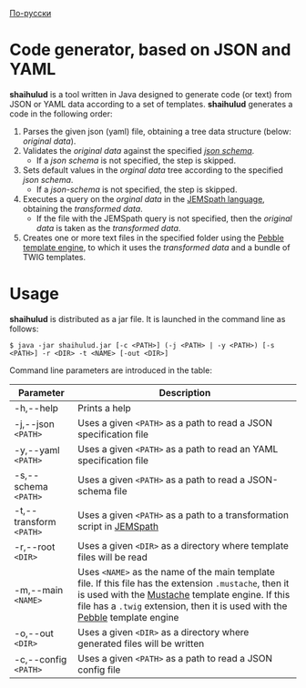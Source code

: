 [По-русски](README)

# Code generator, based on JSON and YAML

**shaihulud** is a tool written in Java designed to generate code (or text) from JSON or YAML data according to a set of templates. **shaihulud** generates a code in the following order:
1. Parses the given json (yaml) file, obtaining a tree data structure (below: *original data*).
1. Validates the *original data* against the specified [*json schema*](https://json-schema.org/).
   * If a *json schema* is not specified, the step is skipped.
1. Sets default values in the *orginal data* tree according to the specified *json schema*.
   * If a *json-schema* is not specified, the step is skipped.
1. Executes a query on the *orginal data* in the [JEMSpath language](https://jmespath.org/), obtaining the *transformed data*.
   * If the file with the JEMSpath query is not specified, then the *original data* is taken as the *transformed data*.
1. Creates one or more text files in the specified folder using the [Pebble template engine](https://pebbletemplates.io/), to which it uses the *transformed data* and a bundle of TWIG templates.


# Usage

**shaihulud** is distributed as a jar file. It is launched in the command line as follows:

`$ java -jar shaihulud.jar [-c <PATH>] (-j <PATH> | -y <PATH>) [-s <PATH>] -r <DIR> -t <NAME> [-out <DIR>]`

Command line parameters are introduced in the table:

Parameter | Description
---------|----------------------------------------
-h,--help | Prints a help
-j,--json `<PATH>` | Uses a given `<PATH>` as a path to read a JSON specification file
-y,--yaml `<PATH>` | Uses a given `<PATH>` as a path to read an YAML specification file
-s,--schema `<PATH>` | Uses a given `<PATH>` as a path to read a JSON-schema file
-t,--transform `<PATH>` | Uses a given `<PATH>` as a path to a transformation script in [JEMSpath](https://jmespath.org/)
-r,--root `<DIR>` | Uses a given `<DIR>` as a directory where template files will be read
-m,--main `<NAME>` | Uses `<NAME>` as the name of the main template file. If this file has the extension `.mustache`, then it is used with the [Mustache](https://github.com/spullara/mustache.java) template engine. If this file has a `.twig` extension, then it is used with the [Pebble](https://pebbletemplates.io/) template engine
-o,--out `<DIR>` | Uses a given `<DIR>` as a directory where generated files will be written
-c,--config `<PATH>` | Uses a given `<PATH>` as a path to read a JSON config file
